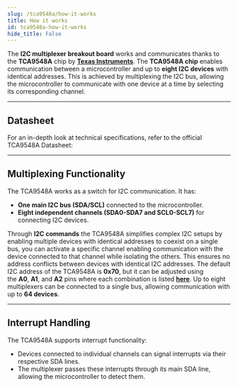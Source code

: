 ```yaml
---
slug: /tca9548a/how-it-works 
title: How it works
id: tca9548a-how-it-works 
hide_title: False
---  
```


The **I2C multiplexer breakout board** works and communicates thanks to the **TCA9548A** chip by [**Texas Instruments**](https://www.ti.com/product/TCA9548A?dcmp=dsproject&hqs=pf).
The **TCA9548A chip** enables communication between a microcontroller and up to **eight I2C devices** with identical addresses. This is achieved by multiplexing the I2C bus, allowing the microcontroller to communicate with one device at a time by selecting its corresponding channel.

<CenteredImage src="/img/tca9548a/chip.png" alt="TCA9548A chip on board" caption="TCA9548A chip on board" width="400px" />


---

## Datasheet

For an in-depth look at technical specifications, refer to the official TCA9548A  Datasheet:  

<QuickLink title="TCA9548A Datasheet" 
description="Detailed technical documentation for the TCA9548A chip" 
url="https://soldered.com/productdata/2022/03/Soldered_tca9548a_datasheet.pdf" /> 

---

## Multiplexing Functionality


The TCA9548A works as a switch for I2C communication. It has:

*   **One main I2C bus (SDA/SCL)** connected to the microcontroller.
*   **Eight independent channels (SDA0-SDA7 and SCL0-SCL7)** for connecting I2C devices.
    

Through **I2C commands** the TCA9548A simplifies complex I2C setups by enabling multiple devices with identical addresses to coexist on a single bus, you can activate a specific channel enabling communication with the device connected to that channel while isolating the others. This ensures no address conflicts between devices with identical I2C addresses.
The default I2C address of the TCA9548A is **0x70**, but it can be adjusted using the **A0**, **A1**, and **A2** pins where each combination is listed [**here**](actuators/tca9548a/tca9548a_hardware_details.md#adress-selection). Up to eight multiplexers can be connected to a single bus, allowing communication with up to **64 devices**.

<CenteredImage src="/img/tca9548a/diagram.png" alt="Multiplexing diagram" caption="Multiplexing diagram" width="400px" />

---

## Interrupt Handling

The TCA9548A supports interrupt functionality:

*   Devices connected to individual channels can signal interrupts via their respective SDA lines.
*   The multiplexer passes these interrupts through its main SDA line, allowing the microcontroller to detect them.